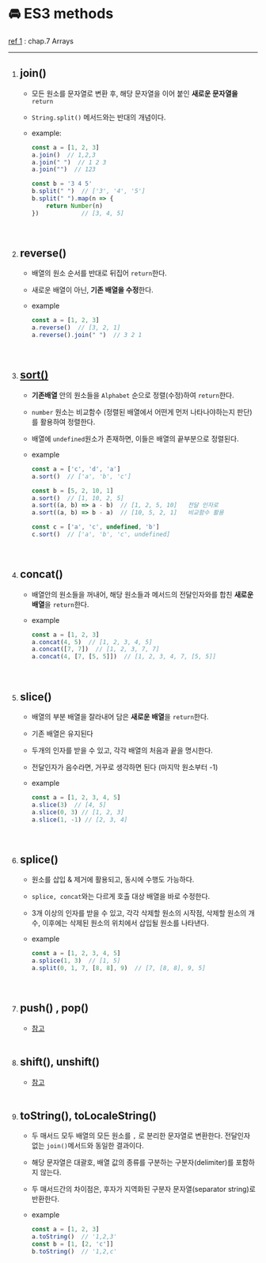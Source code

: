 # 🚘 ES3 methods

[ref 1](https://www.oreilly.com/library/view/javascript-the-definitive/9781449393854/) : chap.7 Arrays

---

1. ## join()

   - 모든 원소를 문자열로 변환 후, 해당 문자열을 이어 붙인 **새로운 문자열을** `return`

   - `String.split()` 메서드와는 반대의 개념이다.

   - example:

     ```javascript
     const a = [1, 2, 3]
     a.join()  // 1,2,3
     a.join(" ")  // 1 2 3
     a.join("")  // 123
     
     const b = '3 4 5'
     b.split(" ")  // ['3', '4', '5']
     b.split(" ").map(n => {
         return Number(n)
     })            // [3, 4, 5]
     ```

   <br>

2. ## reverse()

   - 배열의 원소 순서를 반대로 뒤집어 `return`한다.

   - 새로운 배열이 아닌, **기존 배열을 수정**한다.

   - example

     ```javascript
     const a = [1, 2, 3]
     a.reverse()  // [3, 2, 1]
     a.reverse().join(" ")  // 3 2 1
     ```

   <br>

3. ## [sort()](https://stackoverflow.com/questions/1063007/how-to-sort-an-array-of-integers-correctly#:~:text=To%20sort%20numerically%20just%20add%20a%20new%20method%20which%20handles%20numeric%20sorts%20(sortNumber%2C%20shown%20below))

   - **기존배열** 안의 원소들을 `Alphabet` 순으로 정렬(수정)하여 `return`한다.

   - `number` 원소는 비교함수 (정렬된 배열에서 어떤게 먼저 나타나야하는지 판단) 를 활용하여 정렬한다.

   - 배열에 `undefined`원소가 존재하면, 이들은 배열의 끝부분으로 정렬된다.

   - example

     ```javascript
     const a = ['c', 'd', 'a']
     a.sort()  // ['a', 'b', 'c']
     
     const b = [5, 2, 10, 1]
     a.sort()  // [1, 10, 2, 5]
     a.sort((a, b) => a - b)  // [1, 2, 5, 10]   전달 인자로
     a.sort((a, b) => b - a)  // [10, 5, 2, 1]   비교함수 활용
     
     const c = ['a', 'c', undefined, 'b']
     c.sort()  // ['a', 'b', 'c', undefined]
     ```

   <br>

4. ## concat()

   - 배열안의 원소들을 꺼내어, 해당 원소들과 메서드의 전달인자와를 합친 **새로운 배열**을 `return`한다.

   - example

     ```javascript
     const a = [1, 2, 3]
     a.concat(4, 5)  // [1, 2, 3, 4, 5]
     a.concat([7, 7])  // [1, 2, 3, 7, 7]
     a.concat(4, [7, [5, 5]])  // [1, 2, 3, 4, 7, [5, 5]]
     ```

      

   <br>

5. ## slice()

   - 배열의 부분 배열을 잘라내어 담은 **새로운 배열**을 `return`한다.

   - 기존 배열은 유지된다

   - 두개의 인자를 받을 수 있고, 각각 배열의 처음과 끝을 명시한다.

   - 전달인자가 음수라면, 거꾸로 생각하면 된다 (마지막 원소부터 -1)

   - example

     ```javascript
     const a = [1, 2, 3, 4, 5]
     a.slice(3)  // [4, 5]
     a.slice(0, 3) // [1, 2, 3]
     a.slice(1, -1) // [2, 3, 4]
     ```

   <br>

6. ## splice()

   - 원소를 삽입 & 제거에 활용되고, 동시에 수행도 가능하다.

   - `splice, concat`와는 다르게 호출 대상 배열을 바로 수정한다.

   - 3개 이상의 인자를 받을 수 있고, 각각 삭제할 원소의 시작점, 삭제할 원소의 개수, 
     이후에는 삭제된 원소의 위치에서 삽입될 원소를 나타낸다.

   - example

     ```javascript
     const a = [1, 2, 3, 4, 5]
     a.splice(1, 3)  // [1, 5]
     a.split(0, 1, 7, [8, 8], 9)  // [7, [8, 8], 9, 5]
     ```

   <br>

7. ## push() , pop()

   - [참고](basics.md)

   <br>

8. ## shift(), unshift()

   - [참고](basics.md)

   <br>

9. ## toString(), toLocaleString()

   - 두 매서드 모두 배열의 모든 원소를 `,` 로 분리한 문자열로 변환한다.
     전달인자 없는 `join()`메서드와 동일한 결과이다. 

   - 해당 문자열은 대괄호, 배열 값의 종류를 구분하는 구분자(delimiter)를 포함하지 않는다.

   - 두 매서드간의 차이점은, 후자가 지역화된 구분자 문자열(separator string)로 반환한다.

   - example

     ```javascript
     const a = [1, 2, 3]
     a.toString()  // '1,2,3'
     const b = [1, [2, 'c']]
     b.toString()  // '1,2,c'
     ```

     